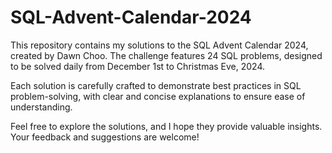 # SQL-Advent-Calendar-2024
This repository contains my solutions to the SQL Advent Calendar 2024, created by Dawn Choo. The challenge features 24 SQL problems, designed to be solved daily from December 1st to Christmas Eve, 2024.

Each solution is carefully crafted to demonstrate best practices in SQL problem-solving, with clear and concise explanations to ensure ease of understanding.

Feel free to explore the solutions, and I hope they provide valuable insights. Your feedback and suggestions are welcome! 
